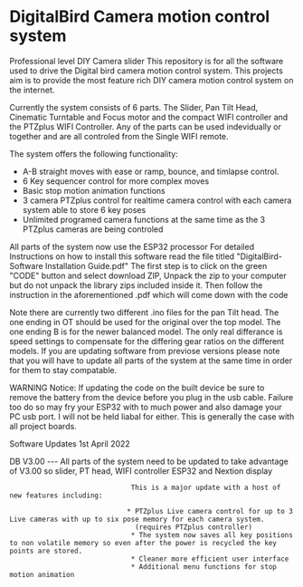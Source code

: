 # DigitalBird Camera motion control system
Professional level DIY Camera slider
This repository is for all the software used to drive the Digital bird camera motion control system.
This projects aim is to provide the most feature rich DIY camera motion control system on the internet.

Currently the system consists of 6 parts. The Slider, Pan Tilt Head, Cinematic Turntable and Focus motor and the compact WIFI controller
and the PTZplus WIFI Controller. Any of the parts can be used indevidually or together and are all controled from the Single WIFI remote.

The system offers the following functionality:
* A-B straight moves with ease or ramp, bounce, and timlapse control.
* 6 Key sequencer control for more complex moves
* Basic stop motion animation functions
* 3 camera PTZplus control for realtime camera control with each camera system able to store 6 key poses
* Unlimited programed camera functions at the same time as the 3 PTZplus cameras are being controled

All parts of the system now use the ESP32 processor
For detailed Instructions on how to install this software read the file titled "DigitalBird-Software Installation Guide.pdf"
The first step is to click on the green "CODE" button and select download ZIP, Unpack the zip to your computer but do not unpack the library zips included inside it.
Then follow the instruction in the aforementioned .pdf which will come down with the code

Note there are currently two different .ino files for the pan Tilt head. The one ending in OT should be used for the original over the top model. The one ending B is for the newer balanced model. The only real differance is speed settings to compensate for the differing gear ratios on the different models. If you are updating software from previose versions please note that you will have to update all parts of the system at the same time in order for them to stay compatable.

WARNING Notice:
If updating the code on the built device be sure to remove the battery from the device before you plug in the usb cable.
Failure too do so may fry your ESP32 with to much power and also damage your PC usb port.
I will not be held liabal for either. This is generally the case with all project boards.

Software Updates 1st April 2022

DB V3.00 ---                      All parts of the system need to be updated to take advantage of V3.00 so slider, PT head, WIFI controller ESP32 and Nextion display
                                  
                                  This is a major update with a host of new features including:
                                  
                                 * PTZplus Live camera control for up to 3 Live cameras with up to six pose memory for each camera system.
                                   (requires PTZplus controller)
                                  * The system now saves all key positions to non volatile memory so even after the power is recycled the key points are stored.
                                  * Cleaner more efficient user interface
                                  * Additional menu functions for stop motion animation

                                  

